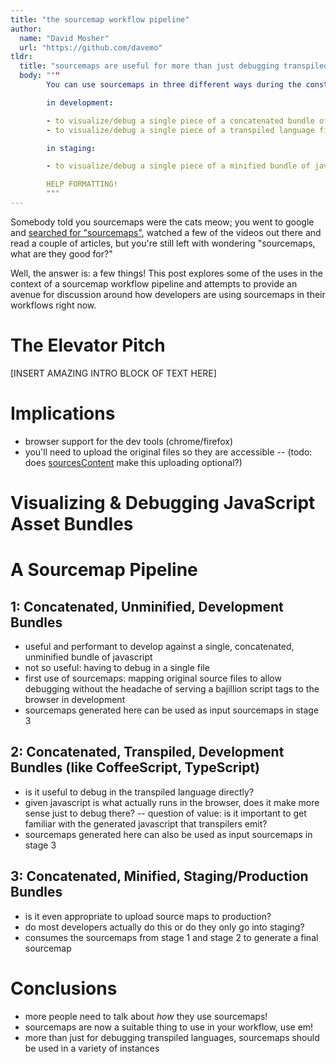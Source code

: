 ```yaml
---
title: "the sourcemap workflow pipeline"
author:
  name: "David Mosher"
  url: "https://github.com/davemo"
tldr:
  title: "sourcemaps are useful for more than just debugging transpiled languages"
  body: """
        You can use sourcemaps in three different ways during the construction of javascript applications intended for consumption in a browser:

        in development:

        - to visualize/debug a single piece of a concatenated bundle of javascript files
        - to visualize/debug a single piece of a transpiled language file that is output as javascript

        in staging:

        - to visualize/debug a single piece of a minified bundle of javascript files in a staging or production environment

        HELP FORMATTING!
        """
---
```


Somebody told you sourcemaps were the cats meow; you went to google and [searched for "sourcemaps"](https://www.google.ca/#gs_rn=17&gs_ri=psy-ab&tok=3vcUDNDlAA82XO_tKwkYeQ&suggest=p&cp=10&gs_id=12&xhr=t&q=sourcemaps&es_nrs=true&pf=p&output=search&sclient=psy-ab&oq=sourcemaps&gs_l=&pbx=1&bav=on.2,or.r_cp.r_qf.&bvm=bv.48293060,d.dmQ&fp=c3cfede1bb20378a&biw=1366&bih=647), watched a few of the videos out there and read a couple of articles, but you're still left with wondering "sourcemaps, what are they good for?"

Well, the answer is: a few things! This post explores some of the uses in the context of a sourcemap workflow pipeline and attempts to provide an avenue for discussion around how developers are using sourcemaps in their workflows right now.

# The Elevator Pitch

[INSERT AMAZING INTRO BLOCK OF TEXT HERE]

# Implications

- browser support for the dev tools (chrome/firefox)
- you'll need to upload the original files so they are accessible
-- (todo: does [sourcesContent](https://github.com/mozilla/source-map#new-sourcemapconsumerrawsourcemap) make this uploading optional?)

# Visualizing & Debugging JavaScript Asset Bundles

# A Sourcemap Pipeline

## 1: Concatenated, Unminified, Development Bundles

- useful and performant to develop against a single, concatenated, unminified bundle of javascript
- not so useful: having to debug in a single file
- first use of sourcemaps: mapping original source files to allow debugging without the headache of serving a bajillion script tags to the browser in development
- sourcemaps generated here can be used as input sourcemaps in stage 3

## 2: Concatenated, Transpiled, Development Bundles (like CoffeeScript, TypeScript)

- is it useful to debug in the transpiled language directly?
- given javascript is what actually runs in the browser, does it make more sense just to debug there?
-- question of value: is it important to get familiar with the generated javascript that transpilers emit?
- sourcemaps generated here can also be used as input sourcemaps in stage 3

## 3: Concatenated, Minified,   Staging/Production Bundles

- is it even appropriate to upload source maps to production?
- do most developers actually do this or do they only go into staging?
- consumes the sourcemaps from stage 1 and stage 2 to generate a final sourcemap

# Conclusions

- more people need to talk about _how_ they use sourcemaps!
- sourcemaps are now a suitable thing to use in your workflow, use em!
- more than just for debugging transpiled languages, sourcemaps should be used in a variety of instances
